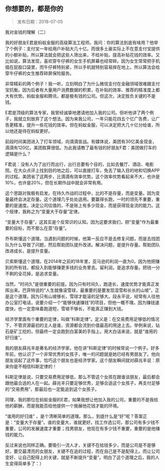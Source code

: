 ## 你想要的，都是你的

> 发布日期：2018-07-05

我对金钱的理解（二）

我的好朋友E君是蚂蚁金服的高级算法工程师。我问：你的算法到底有啥用？他举了个例子：支付宝一年给用户补贴大几十亿。而很多土豪实际上不在意支付宝提供的小额补贴，所以算法就会把这些人筛出来，不给补贴，提高补贴花钱的效率。又比如说，算法发现，喜欢穿牛仔裤的女生手机屏幕也经常碎。因为女生常常把手机插在屁股口袋里，而牛仔裤特别紧，所以手机就特别容易摔在地上。所以算法会给穿牛仔裤的女生推荐碎屏保险服务。

非常精彩的两个例子！我一听，立刻明白了为什么微信支付在金融领域很难跟支付宝抗衡。因为后者有大量用户消费数据的积累，在补贴的效率、推荐的精准度上都大有优势。蚂蚁金服和腾讯，都是极有钱的公司。但这次，决定胜负关键的不是钱。

E君是顶级的算法专家，我曾经诚挚地邀请他加入我的公司。但听他讲了两个例子，我就立刻放弃了这个想法。因为来我公司，一年只能花四五个亿广告费，让广告更精准，提升一些花钱的效率。但在蚂蚁金服，可以决定把大几十亿分给谁，所以他还是待在蚂蚁更好。

前段时间美团进入了打车领域，向滴滴宣战。有媒体说，美团有30亿美金现金，滴滴有120亿，美团胜算很低。为此我请教了最有钱的好朋友F君：美团做打车的逻辑是什么？

F君说：没有人为了出行而出行，出行总要有个目的，比如去餐厅、酒店、电影院。在大众点评上找到目的地之后，可以直接打车，免去了输入目的地和切换APP的过程。美团省了这两步，比滴滴有效率优势。这个效率优势看起来不大，也许是10%，也许是20%，但在长期作战中就会非常有用。

这个思路对我极有启发。在持久作战的过程中，比的不是存量，而是变量。因为变量最终会决定存量。这个道理几乎处处适用。要赢得长跑，一时的领先不重要，重要的是速度。决定公司估值的，不是账上有多少现金，而是获得现金流的能力。这个规律，我称之为“变量大于存量”定律。

“变量大于存量”，这其实是个反常识的认知。因为这要求我们，把“变量”作为最重要的目标，而不那么在意“存量”。

乔布斯懂这个道理。当遇到问题的时候，他第一反应不是去修复问题，而是去找团队为什么导致了问题，然后帮助团队提升改进。解决问题，是提升存量。帮助团队改进成长，是提升变量。

贝索斯懂这个道理。在2014年之前的18年里，亚马逊的利润一直为0。因为他把赚到的所有钱，都投入到能够赚更多钱的业务里去。留利润，是追求存量。把钱一分不剩的全花掉，是追求变量。

当然，“时间久”是很重要的前提。因为只有时间久，跑道长，速度优势才能真正发挥出来。巴菲特说的“人生就像滚雪球，最重要的是要发现湿雪和长长的山坡”，正是这个道理。因为只有山坡够长，雪球才能滚的足够大。段永平说，经常有人往他办公室打电话，说要介绍一个“能够快速赚钱”的项目，但他一概不理。因为赚钱速度快，也一定意味着跑道短，雪坡不够长，不能真正赚到大钱。

经济学里面有个重要的定律，叫做“科斯定律”。定义是：在交易费用足够低的情况下，不管资源最初的主人是谁，资源都会流到价值最高的用途上去。举例来说，钻石是矿工挖的，但最终一定会跑到白富美的手指上。用大白话来说，就是“谁用的好归谁”。

我的朋友薛兆丰是著名的经济学家。他在讲“科斯定律”的时候常说一个例子。好多年前，他认识了一个非常优秀的女孩子，唯一的问题就是她已经有男朋友了。他向朋友说起了这件事，恰巧这个朋友也是经济学家。这个朋友瞬间就对薛兆丰说：原来你是不相信科斯定律的！

科斯定律是说，只要交易费用足够低，那么不管这个女孩在跟谁谈朋友，最后都会跟他最合适的人在一起。薛兆丰只要足够优秀，足够合适这个女孩子，再支付足够的“交易费用”，那最后也一定能追到这个女孩子。

同理，我的那位在蚂蚁金服的E君，如果我想让他加入我的公司，重要的不是我给他的薪酬，而是我能否给他提供一个施展他花钱才能的环境。

“谁用的好归谁” ，是个清晰简单的道理。那么，到底什么是“好”呢？答案正是：“变量大于存量”。谁的变量大，谁就更好。找工作选公司，那公司有多少钱不重要，公司的发展速度才重要；找男朋友，他现在有多少钱不重要，重要的是他赚钱的能力。

反过来说也同样正确。要吸引一流人才，关键不在给钱多少，而是公司是不是够好。要交最漂亮的女朋友，关键不在追的过程，而在自己是不是配得上。而让公司变好、让自己配得上的关键，就是不断提升“变量”。明白了这个道理之后，我的人生变得简单多了：）






